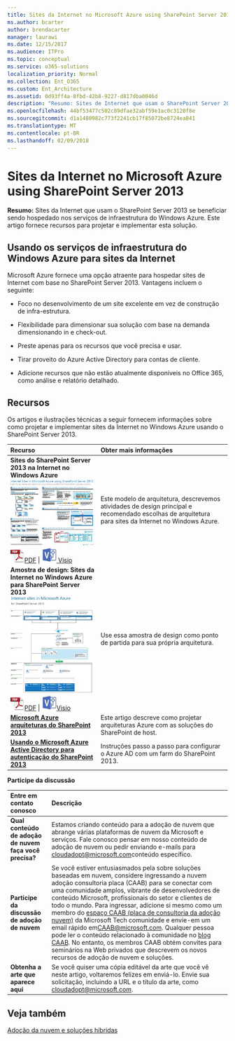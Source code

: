 ```yaml
---
title: Sites da Internet no Microsoft Azure using SharePoint Server 2013
ms.author: bcarter
author: brendacarter
manager: laurawi
ms.date: 12/15/2017
ms.audience: ITPro
ms.topic: conceptual
ms.service: o365-solutions
localization_priority: Normal
ms.collection: Ent_O365
ms.custom: Ent_Architecture
ms.assetid: 0d93ff4a-8fbd-42b8-9227-d817dba0046d
description: "Resumo: Sites de Internet que usam o SharePoint Server 2013 se beneficiar sendo hospedado nos serviços de infraestrutura do Windows Azure. Este artigo fornece recursos para projetar e implementar esta solução."
ms.openlocfilehash: 44bf53477c502c89dfae32abf59e1ac0c3120f8e
ms.sourcegitcommit: d1a1480982c773f2241cb17f85072be8724ea841
ms.translationtype: MT
ms.contentlocale: pt-BR
ms.lasthandoff: 02/09/2018
---
```

# <a name="internet-sites-in-microsoft-azure-using-sharepoint-server-2013"></a>Sites da Internet no Microsoft Azure using SharePoint Server 2013

 **Resumo:** Sites da Internet que usam o SharePoint Server 2013 se beneficiar sendo hospedado nos serviços de infraestrutura do Windows Azure. Este artigo fornece recursos para projetar e implementar esta solução.
  
## <a name="using-azure-infrastructure-services-for-internet-sites"></a>Usando os serviços de infraestrutura do Windows Azure para sites da Internet

Microsoft Azure fornece uma opção atraente para hospedar sites de Internet com base no SharePoint Server 2013. Vantagens incluem o seguinte:
  
- Foco no desenvolvimento de um site excelente em vez de construção de infra-estrutura.
    
- Flexibilidade para dimensionar sua solução com base na demanda dimensionando in e check-out.
    
- Preste apenas para os recursos que você precisa e usar.
    
- Tirar proveito do Azure Active Directory para contas de cliente.
    
- Adicione recursos que não estão atualmente disponíveis no Office 365, como análise e relatório detalhado.
    
## <a name="resources"></a>Recursos

Os artigos e ilustrações técnicas a seguir fornecem informações sobre como projetar e implementar sites da Internet no Windows Azure usando o SharePoint Server 2013.
  
|**Recurso**|**Obter mais informações**|
|:-----|:-----|
|**Sites do SharePoint Server 2013 na Internet no Windows Azure** <br/> [![Imagem de sites da Internet no Windows Azure usando o SharePoint](images/MS_AZ_SPInternetSites.jpg)          ](https://go.microsoft.com/fwlink/p/?LinkId=392552) <br/> ![Arquivo PDF](images/ITPro_Other_PDFicon.png)[PDF](https://go.microsoft.com/fwlink/p/?LinkId=392552) \| [ ![arquivo Visio](images/ITPro_Other_VisioIcon.jpg)          ](https://go.microsoft.com/fwlink/p/?LinkId=392551)[Visio](https://go.microsoft.com/fwlink/p/?LinkId=392551)   <br/> |Este modelo de arquitetura, descrevemos atividades de design principal e recomendado escolhas de arquitetura para sites da Internet no Windows Azure.  <br/> |
|**Amostra de design: Sites da Internet no Windows Azure para SharePoint Server 2013** <br/> [![Imagem da amostra de Design: sites da Internet no Microsoft Azure para o SharePoint 2013](images/MS_AZ_InternetSitesDesignSample.jpg)          ](https://go.microsoft.com/fwlink/p/?LinkId=392549) <br/> ![Arquivo PDF](images/ITPro_Other_PDFicon.png)[PDF](https://go.microsoft.com/fwlink/p/?LinkId=392549)  \| ![arquivo do Visio](images/ITPro_Other_VisioIcon.jpg)[Visio](https://go.microsoft.com/fwlink/p/?LinkId=392548) <br/> |Use essa amostra de design como ponto de partida para sua própria arquitetura.  <br/> |
|**[Microsoft Azure arquiteturas do SharePoint 2013](microsoft-azure-architectures-for-sharepoint-2013.md)** <br/> |Este artigo descreve como projetar arquiteturas Azure com as soluções do SharePoint de host.  <br/> |
|**[Usando o Microsoft Azure Active Directory para autenticação do SharePoint 2013](using-microsoft-azure-active-directory-for-sharepoint-2013-authentication.md)** <br/> |Instruções passo a passo para configurar o Azure AD com um farm do SharePoint 2013.  <br/> |
   
**Participe da discussão**

|**Entre em contato conosco**|**Descrição**|
|:-----|:-----|
|**Qual conteúdo de adoção de nuvem faça você precisa?** <br/> |Estamos criando conteúdo para a adoção de nuvem que abrange várias plataformas de nuvem da Microsoft e serviços. Fale conosco pensar em nosso conteúdo de adoção de nuvem ou pedir enviando e-mails para [cloudadopt@microsoft.com](mailto:cloudadopt@microsoft.com?Subject=[Cloud%20Adoption%20Content%20Feedback]:%20)conteúdo específico.<br/> |
|**Participe da discussão de adoção de nuvem** <br/> |Se você estiver entusiasmados pela sobre soluções baseadas em nuvem, considere ingressando a nuvem adoção consultoria placa (CAAB) para se conectar com uma comunidade amplos, vibrante de desenvolvedores de conteúdo Microsoft, profissionais do setor e clientes de todo o mundo. Para ingressar, adicione si mesmo como um membro do [espaço CAAB (placa de consultoria da adoção nuvem)](https://aka.ms/caab) da Microsoft Tech comunidade e envie-em um email rápido em[CAAB@microsoft.com](mailto:caab@microsoft.com?Subject=I%20just%20joined%20the%20Cloud%20Adoption%20Advisory%20Board!). Qualquer pessoa pode ler o conteúdo relacionado à comunidade no [blog CAAB](https://blogs.technet.com/b/solutions_advisory_board/). No entanto, os membros CAAB obtém convites para seminários na Web privados que descrevem os novos recursos de adoção de nuvem e soluções.<br/> |
|**Obtenha a arte que aparece aqui** <br/> |Se você quiser uma cópia editável da arte que você vê neste artigo, voltaremos felizes em enviá-lo. Envie sua solicitação, incluindo a URL e o título da arte, como [cloudadopt@microsoft.com](mailto:cloudadopt@microsoft.com?subject=[Art%20Request]:%20).<br/> |
   
## <a name="see-also"></a>Veja também

[Adoção da nuvem e soluções híbridas](cloud-adoption-and-hybrid-solutions.md)



